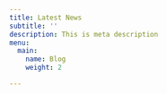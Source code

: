 ```yaml
---
title: Latest News
subtitle: ''
description: This is meta description
menu:
  main:
    name: Blog
    weight: 2

---
```

